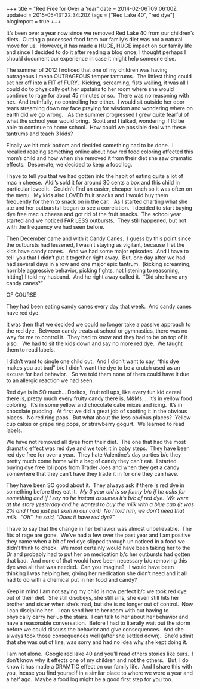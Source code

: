 +++
title = "Red Free for Over a Year"
date = 2014-02-06T09:06:00Z
updated = 2015-05-13T22:34:20Z
tags = ["Red Lake 40", "red dye"]
blogimport = true 
+++

It’s been over a year now since we removed Red Lake 40 from our children’s diets.&#160; Cutting a processed food from our family’s diet was not a natural move for us.&#160; However, it has made a HUGE, HUGE impact on our family life and since I decided to do it after reading a blog once, I thought perhaps I should document our experience in case it might help someone else.&#160; 

The summer of 2012 I noticed that one of my children was having outrageous I mean OUTRAGEOUS temper tantrums.&#160; The littlest thing could set her off into a FIT of FURY.&#160; Kicking, screaming, fists wailing, it was all I could do to physically get her upstairs to her room where she would continue to rage for about 45 minutes or so.&#160; There was no reasoning with her.&#160; And truthfully, no controlling her either.&#160; I would sit outside her door tears streaming down my face praying for wisdom and wondering where on earth did we go wrong.&#160;&#160; As the summer progressed I grew quite fearful of what the school year would bring.&#160; Scott and I talked, wondering if I’d be able to continue to home school.&#160; How could we possible deal with these tantrums and teach 3 kids?&#160; 

Finally we hit rock bottom and decided something had to be done.&#160; I recalled reading something online about how red food coloring affected this mom’s child and how when she removed it from their diet she saw dramatic effects.&#160; Desperate, we decided to keep a food log. 

 I have to tell you that we had gotten into the habit of eating quite a lot of mac n cheese.&#160; Aldi’s sold it for around 30 cents a box and this child in particular loved it.&#160; Couldn’t find an easier, cheaper lunch so it was often on the menu.&#160; My kids also LOVED fruit snacks and I would buy them frequently for them to snack on in the car.&#160;&#160; As I started charting what she ate and her outbursts I began to see a correlation.&#160; I decided to start buying dye free mac n cheese and got rid of the fruit snacks.&#160; The school year started and we noticed FAR LESS outbursts.&#160; They still happened, but not with the frequency we had seen before.&#160; 

Then December came and with it Candy Canes.&#160; I guess by this point since the outbursts had lessened, I wasn’t staying as vigilant, because I let the kids have candy canes.&#160;&#160; And we had some major episodes.&#160; And I have to tell&#160; you that I didn’t put it together right away.&#160; But, one day after we had had several days in a row and one major epic tantrum.&#160; (kicking screaming, horrible aggressive behavior, picking fights, not listening to reasoning, hitting) I told my husband.&#160; And he right away called it.&#160; “Did she have any candy canes?”&#160; 

OF COURSE

They had been eating candy canes every day that week.&#160; And candy canes have red dye. 

It was then that we decided we could no longer take a passive approach to the red dye.&#160; Between candy treats at school or gymnastics, there was no way for me to control it.&#160; They had to know and they had to be on top of it also.&#160;&#160; We had to sit the kids down and say no more red dye.&#160; We taught them to read labels.&#160; 

I didn’t want to single one child out.&#160; And I didn’t want to say, “this dye makes you act bad” b/c I didn’t want the dye to be a crutch used as an excuse for bad behavior.&#160;&#160; So we told them none of them could have it due to an allergic reaction we had seen.&#160; 

Red dye is in SO much… Doritos,&#160; fruit roll ups, like every fun kid cereal there is, pretty much every fruity candy there is, M&amp;Ms…. It’s in yellow food coloring.&#160; It’s in some yellow and chocolate cake mixes and icing.&#160; It’s in chocolate pudding.&#160; At first we did a great job of spotting it in the obvious places.&#160; No red ring pops.&#160; But what about the less obvious places?&#160; Yellow cup cakes or grape ring pops, or strawberry gogurt.&#160; We learned to read labels.&#160; 

We have not removed all dyes from their diet.&#160; The one that had the most dramatic effect was red dye and we took it in baby steps.&#160; They have been red dye free for over a year.&#160; They hate Valentine’s day parties b/c they pretty much come home with a bag of candy they can’t eat.&#160; I started buying dye free lollipops from Trader Joes and when they get a candy somewhere that they can’t have they trade it in for one they can have.&#160; 

They have been SO good about it.&#160; They always ask if there is red dye in something before they eat it.&#160; _My 3 year old is so funny b/c if he asks for something and if I say no he instant assumes it’s b/c of red dye.&#160; We were at the store yesterday and he wanted to buy the milk with a blue cap (It was 2% and I had just put skim in our cart)&#160; No I told him, we don’t need that milk.&#160; “Oh”&#160; he said, “Does it have red dye?”&#160;_ 

I have to say that the change in her behavior was almost unbelievable.&#160; The fits of rage are gone.&#160; We’ve had a few over the past year and I am positive they came when a bit of red dye slipped through un noticed in a food we didn’t think to check.&#160; We most certainly would have been taking her to the Dr and probably had to put her on medication b/c her outbursts had gotten that bad.&#160; And none of that would have been necessary b/c removing this dye was all that was needed.&#160; Can you imagine?&#160;&#160; I would have been thinking I was helping her, giving her medication she didn’t need and it all had to do with a chemical put in her food and candy?&#160; 

Keep in mind I am not saying my child is now perfect b/c we took red dye out of their diet.&#160; She still disobeys, she still sins, she even still hits her brother and sister when she’s mad, but she is no longer out of control.&#160; Now I can discipline her.&#160;&#160; I can send her to her room with out having to physically carry her up the stairs.&#160; I can talk to her about her behavior and have a reasonable conversation.&#160; Before I had to literally wait out the storm before we could discuss the behavior and give consequences.&#160; And she always took those consequences well (after she settled down).&#160; She’d admit that she was out of line, was sorry and had no idea why she kept doing it.&#160; 

I am not alone.&#160; Google red lake 40 and you’ll read others stories like ours.&#160; I don’t know why it effects one of my children and not the others.&#160;&#160; But, I do know it has made a DRAMTIC effect on our family life.&#160; And I share this with you, incase you find yourself in a similar place to where we were a year and a half ago.&#160; Maybe a food log might be a good first step for you too. 
